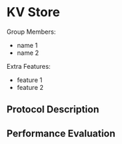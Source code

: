 # KV Store

Group Members:
 - name 1
 - name 2

Extra Features:
 - feature 1
 - feature 2
 
 ## Protocol Description
 
 ## Performance Evaluation
 
